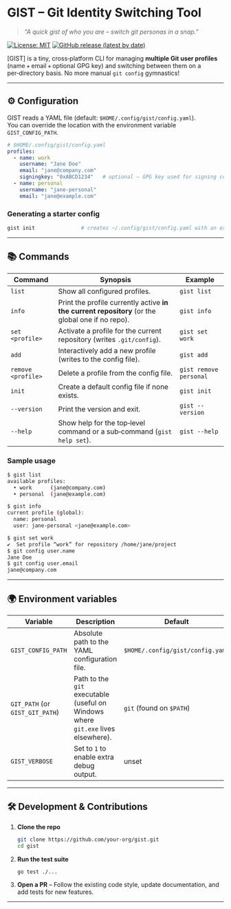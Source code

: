 # GIST – Git Identity Switching Tool
> *“A quick gist of who you are – switch git personas in a snap.”*

[![License: MIT](https://img.shields.io/badge/License-MIT-blue.svg)](LICENSE)
[![GitHub release (latest by date)](https://img.shields.io/github/v/release/your‑org/gist)](https://github.com/your-org/gist/releases)

[GIST] is a tiny, cross‑platform CLI for managing **multiple Git user profiles** (name + email + optional GPG key) and switching between them on a per‑directory basis. No more manual `git config` gymnastics!

---

## ⚙️ Configuration

GIST reads a YAML file (default: `$HOME/.config/gist/config.yaml`).  
You can override the location with the environment variable `GIST_CONFIG_PATH`.

```yaml
# $HOME/.config/gist/config.yaml
profiles:
  - name: work
    username: "Jane Doe"
    email: "jane@company.com"
    signingkey: "0xABCD1234"   # optional – GPG key used for signing commits
  - name: personal
    username: "jane‑personal"
    email: "jane@example.com"
```

### Generating a starter config

```bash
gist init               # creates ~/.config/gist/config.yaml with an example entry
```

---

## 📚 Commands

| Command | Synopsis | Example |
|---------|----------|---------|
| `list` | Show all configured profiles. | `gist list` |
| `info` | Print the profile currently active **in the current repository** (or the global one if no repo). | `gist info` |
| `set <profile>` | Activate a profile for the current repository (writes `.git/config`). | `gist set work` |
| `add` | Interactively add a new profile (writes to the config file). | `gist add` |
| `remove <profile>` | Delete a profile from the config file. | `gist remove personal` |
| `init` | Create a default config file if none exists. | `gist init` |
| `--version` | Print the version and exit. | `gist --version` |
| `--help` | Show help for the top‑level command or a sub‑command (`gist help set`). | `gist --help` |

### Sample usage

```bash
$ gist list
available profiles:
  • work      (jane@company.com)
  • personal  (jane@example.com)

$ gist info
current profile (global):
  name: personal
  user: jane‑personal <jane@example.com>

$ gist set work
✔️  Set profile “work” for repository /home/jane/project
$ git config user.name
Jane Doe
$ git config user.email
jane@company.com
```

---

## 🌍 Environment variables

| Variable | Description | Default |
|----------|-------------|---------|
| `GIST_CONFIG_PATH` | Absolute path to the YAML configuration file. | `$HOME/.config/gist/config.yaml` |
| `GIT_PATH` (or `GIST_GIT_PATH`) | Path to the `git` executable (useful on Windows where `git.exe` lives elsewhere). | `git` (found on `$PATH`) |
| `GIST_VERBOSE` | Set to `1` to enable extra debug output. | unset |

---

## 🛠️ Development & Contributions

1. **Clone the repo**  
   ```bash
   git clone https://github.com/your-org/gist.git
   cd gist
   ```

2. **Run the test suite**  
   ```bash
   go test ./...
   ```

3. **Open a PR** – Follow the existing code style, update documentation, and add tests for new features.

---
